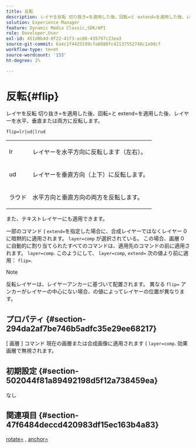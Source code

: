 ```yaml
---
title: 反転
description: レイヤを反転 切り抜き=を適用した後、回転=と extend=を適用した後、レイヤーを水平、垂直または両方に反転します。
solution: Experience Manager
feature: Dynamic Media Classic,SDK/API
role: Developer,User
exl-id: 451d8b4d-0f22-41f3-ac86-435797c23ea3
source-git-commit: 6a4c1f4425199cfa6088fc42137552748c1a9dcf
workflow-type: tm+mt
source-wordcount: '153'
ht-degree: 2%

---
```


# 反転{#flip}

レイヤを反転 切り抜き=を適用した後、回転=と extend=を適用した後、レイヤーを水平、垂直または両方に反転します。

`flip=lr|ud|lrud`

<table id="simpletable_072CA0E24B7146D48AEFD70E51E849C2"> 
 <tr class="strow"> 
  <td class="stentry"> <p> <span class="codeph"> lr </span> </p> </td> 
  <td class="stentry"> <p>レイヤーを水平方向に反転します（左右）。 </p> </td> 
 </tr> 
 <tr class="strow"> 
  <td class="stentry"> <p> <span class="codeph"> ud </span> </p> </td> 
  <td class="stentry"> <p>レイヤーを垂直方向（上下）に反転します。 </p> </td> 
 </tr> 
 <tr class="strow"> 
  <td class="stentry"> <p> <span class="codeph"> ラウド </span> </p> </td> 
  <td class="stentry"> <p>水平方向と垂直方向の両方を反転します。 </p> </td> 
 </tr> 
</table>

また、テキストレイヤーにも適用できます。

一部のコマンド ( `extend=`を指定した場合に、合成レイヤーではなくレイヤー 0 に暗黙的に適用されます。 `layer=comp` が選択されている。 この場合、画層 0 に自動的に割り当てられたすべてのコマンドは、適用先のコマンドの前に適用されます。 `layer=comp`. このようにして、 `layer=comp`, `extend=` 次の値より前に適用： `flip=`.

>[!NOTE]
>
>反転レイヤーは、レイヤーアンカーに基づいて配置されます。 異なる `flip=` アンカーがレイヤーの中心にない場合、の値によってレイヤーの位置が異なります。

## プロパティ {#section-294da2af7be746b5adfc35e29ee68217}

[ 画層 ] コマンド 現在の画層または合成画像に適用されます ( `layer=comp`. 効果画層で無視されます。

## 初期設定 {#section-502044f81a89492198d5f12a738459ea}

なし

## 関連項目 {#section-47f6484deccd420983df15ec163b4a83}

[rotate=](../../../../../is-api/http-ref/image-serving-api-ref/c-http-protocol-reference/c-command-reference/r-rotate.md#reference-12abb086635546ec9ec2e1a793dc1096) , [anchor=](../../../../../is-api/http-ref/image-serving-api-ref/c-http-protocol-reference/c-command-reference/r-anchor.md#reference-6661e548ab284b82828d8d94c8ddeb7c)
